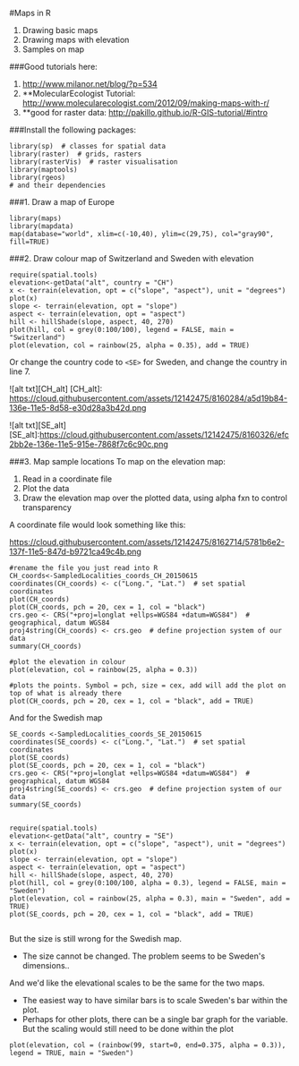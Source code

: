 #Maps in R
1. Drawing basic maps
2. Drawing maps with elevation
3. Samples on map

###Good tutorials here: 
1. http://www.milanor.net/blog/?p=534
2. **MolecularEcologist Tutorial:  http://www.molecularecologist.com/2012/09/making-maps-with-r/  
3. **good for raster data: http://pakillo.github.io/R-GIS-tutorial/#intro   

###Install the following packages:

```
library(sp)  # classes for spatial data
library(raster)  # grids, rasters
library(rasterVis)  # raster visualisation
library(maptools)
library(rgeos)
# and their dependencies
```

###1. Draw a map of Europe

```
library(maps)
library(mapdata)
map(database="world", xlim=c(-10,40), ylim=c(29,75), col="gray90", fill=TRUE)
```


###2. Draw colour map of Switzerland and Sweden with elevation

```
require(spatial.tools)
elevation<-getData("alt", country = "CH")
x <- terrain(elevation, opt = c("slope", "aspect"), unit = "degrees")
plot(x)
slope <- terrain(elevation, opt = "slope")
aspect <- terrain(elevation, opt = "aspect")
hill <- hillShade(slope, aspect, 40, 270)
plot(hill, col = grey(0:100/100), legend = FALSE, main = "Switzerland")
plot(elevation, col = rainbow(25, alpha = 0.35), add = TRUE)
```
Or change the country code to `<SE>` for Sweden, and change the country in line 7. 

![alt txt][CH_alt]
[CH_alt]: https://cloud.githubusercontent.com/assets/12142475/8160284/a5d19b84-136e-11e5-8d58-e30d28a3b42d.png

![alt txt][SE_alt]
[SE_alt]:https://cloud.githubusercontent.com/assets/12142475/8160326/efc2bb2e-136e-11e5-915e-7868f7c6c90c.png


###3. Map sample locations
To map on the elevation map: 
  1. Read in a coordinate file
  2. Plot the data
  3. Draw the elevation map over the plotted data, using alpha fxn to control transparency
  
A coordinate file would look something like this:


https://cloud.githubusercontent.com/assets/12142475/8162714/5781b6e2-137f-11e5-847d-b9721ca49c4b.png


```
#rename the file you just read into R
CH_coords<-SampledLocalities_coords_CH_20150615
coordinates(CH_coords) <- c("Long.", "Lat.")  # set spatial coordinates
plot(CH_coords)
plot(CH_coords, pch = 20, cex = 1, col = "black")
crs.geo <- CRS("+proj=longlat +ellps=WGS84 +datum=WGS84")  # geographical, datum WGS84
proj4string(CH_coords) <- crs.geo  # define projection system of our data
summary(CH_coords)

#plot the elevation in colour
plot(elevation, col = rainbow(25, alpha = 0.3)) 

#plots the points. Symbol = pch, size = cex, add will add the plot on top of what is already there
plot(CH_coords, pch = 20, cex = 1, col = "black", add = TRUE) 
```

And for the Swedish map

```
SE_coords <-SampledLocalities_coords_SE_20150615
coordinates(SE_coords) <- c("Long.", "Lat.")  # set spatial coordinates
plot(SE_coords)
plot(SE_coords, pch = 20, cex = 1, col = "black")
crs.geo <- CRS("+proj=longlat +ellps=WGS84 +datum=WGS84")  # geographical, datum WGS84
proj4string(SE_coords) <- crs.geo  # define projection system of our data
summary(SE_coords)


require(spatial.tools)
elevation<-getData("alt", country = "SE")
x <- terrain(elevation, opt = c("slope", "aspect"), unit = "degrees")
plot(x)
slope <- terrain(elevation, opt = "slope")
aspect <- terrain(elevation, opt = "aspect")
hill <- hillShade(slope, aspect, 40, 270)
plot(hill, col = grey(0:100/100, alpha = 0.3), legend = FALSE, main = "Sweden")
plot(elevation, col = rainbow(25, alpha = 0.3), main = "Sweden", add = TRUE)
plot(SE_coords, pch = 20, cex = 1, col = "black", add = TRUE)


```

But the size is still wrong for the Swedish map.
- The size cannot be changed. The problem seems to be Sweden's dimensions.. 

And we'd like the elevational scales to be the same for the two maps. 
 - The easiest way to have similar bars is to scale Sweden's bar within the plot. 
 - Perhaps for other plots, there can be a single bar graph for the variable. But the scaling would still need to be done within the plot 

```
plot(elevation, col = (rainbow(99, start=0, end=0.375, alpha = 0.3)), legend = TRUE, main = "Sweden")
```









